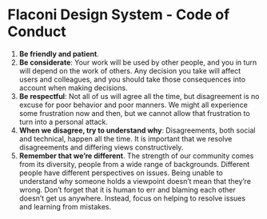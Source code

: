 # Flaconi Design System - Code of Conduct

1. __Be friendly and patient__.
2. __Be considerate__: Your work will be used by other people, and you in turn will depend on the work of others. Any decision you take will affect users and colleagues, and you should take those consequences into account when making decisions.
3. __Be respectful__: Not all of us will agree all the time, but disagreement is no excuse for poor behavior and poor manners. We might all experience some frustration now and then, but we cannot allow that frustration to turn into a personal attack.
4. __When we disagree, try to understand why__: Disagreements, both social and technical, happen all the time. It is important that we resolve disagreements and differing views constructively.
5. __Remember that we’re different__. The strength of our community comes from its diversity, people from a wide range of backgrounds. Different people have different perspectives on issues. Being unable to understand why someone holds a viewpoint doesn’t mean that they’re wrong. Don’t forget that it is human to err and blaming each other doesn’t get us anywhere. Instead, focus on helping to resolve issues and learning from mistakes.
